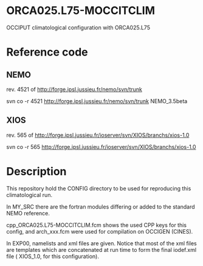 # ORCA025.L75-MOCCITCLIM
OCCIPUT climatological configuration  with ORCA025.L75

# Reference code
## NEMO
  rev. 4521    of  http://forge.ipsl.jussieu.fr/nemo/svn/trunk 

  svn co -r 4521 http://forge.ipsl.jussieu.fr/nemo/svn/trunk NEMO_3.5beta

## XIOS
  rev. 565 of http://forge.ipsl.jussieu.fr/ioserver/svn/XIOS/branchs/xios-1.0

  svn co -r 565 http://forge.ipsl.jussieu.fr/ioserver/svn/XIOS/branchs/xios-1.0

# Description
 This repository hold the CONFIG directory to be used for reproducing this climatological run.
 
 In MY_SRC there are the fortran modules differing or added to the standard NEMO reference.
 
 cpp_ORCA025.L75-MOCCITCLIM.fcm shows the used CPP keys for this config, and arch_xxx.fcm were used for compilation on OCCIGEN (CINES).
 
 In EXP00, namelists and xml files are given.  Notice that most of the xml files are templates which are concatenated at run time to form the final iodef.xml file ( XIOS_1.0, for this configuration).
